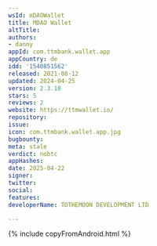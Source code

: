 ```yaml
---
wsId: mDAOWallet
title: MDAO Wallet
altTitle: 
authors:
- danny
appId: com.ttmbank.wallet.app
appCountry: de
idd: '1540851562'
released: 2021-08-12
updated: 2024-04-25
version: 2.3.10
stars: 5
reviews: 2
website: https://ttmwallet.io/
repository: 
issue: 
icon: com.ttmbank.wallet.app.jpg
bugbounty: 
meta: stale
verdict: nobtc
appHashes: 
date: 2025-04-22
signer: 
twitter: 
social: 
features: 
developerName: TOTHEMOON DEVELOPMENT LTD

---
```


{% include copyFromAndroid.html %}
